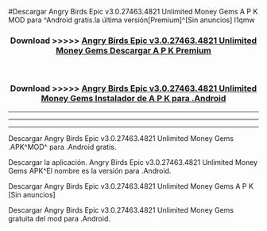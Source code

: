 #Descargar Angry Birds Epic v3.0.27463.4821 Unlimited Money Gems  A P K MOD para ^Android gratis.la última versión[Premium]^[Sin anuncios] l1qmw



<div align="center">
<h3>Download >>>>> <a href="https://es-web.web.app/?es= Angry Birds Epic v3.0.27463.4821 Unlimited Money Gems ">Angry Birds Epic v3.0.27463.4821 Unlimited Money Gems  Descargar A P K Premium</a></h3><br>

<h3>Download >>>>> <a href="https://es-web.web.app/?es= Angry Birds Epic v3.0.27463.4821 Unlimited Money Gems ">Angry Birds Epic v3.0.27463.4821 Unlimited Money Gems  Instalador de A P K para .Android</a></h3>
</div>


----------------------------------------------------------

----------------------------------------------------------

----------------------------------------------------------

Descargar Angry Birds Epic v3.0.27463.4821 Unlimited Money Gems  .APK^MOD^ para .Android gratis.

Descargar la aplicación. Angry Birds Epic v3.0.27463.4821 Unlimited Money Gems  APK^El nombre es la versión para .Android.

Descargar Angry Birds Epic v3.0.27463.4821 Unlimited Money Gems  A P K [Sin anuncios]

Descargar Angry Birds Epic v3.0.27463.4821 Unlimited Money Gems  gratuita del mod para .Android.